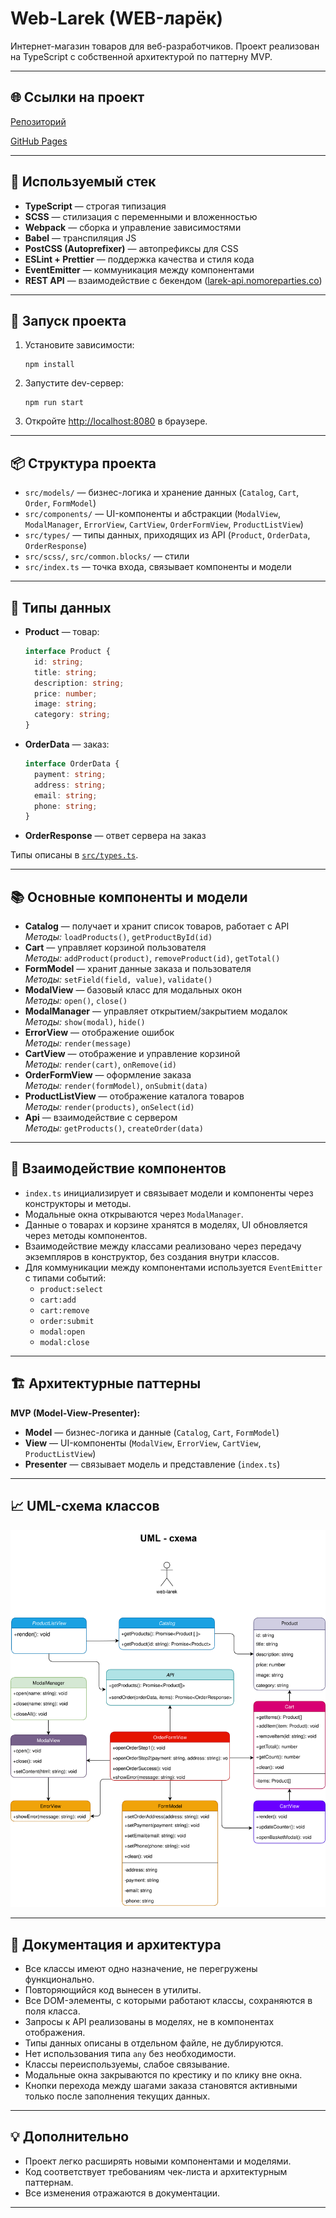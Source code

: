 # Web-Larek (WEB-ларёк)

Интернет-магазин товаров для веб-разработчиков. Проект реализован на TypeScript с собственной архитектурой по паттерну MVP.

---

## 🌐 Ссылки на проект

[Репозиторий](https://github.com/alsakharov/web-larek-frontend)

[GitHub Pages](https://alsakharov.github.io/web-larek-frontend/)

---

## 🚀 Используемый стек

- **TypeScript** — строгая типизация
- **SCSS** — стилизация с переменными и вложенностью
- **Webpack** — сборка и управление зависимостями
- **Babel** — транспиляция JS
- **PostCSS (Autoprefixer)** — автопрефиксы для CSS
- **ESLint + Prettier** — поддержка качества и стиля кода
- **EventEmitter** — коммуникация между компонентами
- **REST API** — взаимодействие с бекендом ([larek-api.nomoreparties.co](https://larek-api.nomoreparties.co))

---

## 🚦 Запуск проекта

1. Установите зависимости:
   ```
   npm install
   ```
2. Запустите dev-сервер:
   ```
   npm run start
   ```
3. Откройте [http://localhost:8080](http://localhost:8080) в браузере.

---

## 📦 Структура проекта

- `src/models/` — бизнес-логика и хранение данных (`Catalog`, `Cart`, `Order`, `FormModel`)
- `src/components/` — UI-компоненты и абстракции (`ModalView`, `ModalManager`, `ErrorView`, `CartView`, `OrderFormView`, `ProductListView`)
- `src/types/` — типы данных, приходящих из API (`Product`, `OrderData`, `OrderResponse`)
- `src/scss/`, `src/common.blocks/` — стили
- `src/index.ts` — точка входа, связывает компоненты и модели

---

## 📝 Типы данных

- **Product** — товар:  
  ```ts
  interface Product {
    id: string;
    title: string;
    description: string;
    price: number;
    image: string;
    category: string;
  }
  ```
- **OrderData** — заказ:  
  ```ts
  interface OrderData {
    payment: string;
    address: string;
    email: string;
    phone: string;
  }
  ```
- **OrderResponse** — ответ сервера на заказ

Типы описаны в [`src/types.ts`](src/types.ts).

---

## 📚 Основные компоненты и модели

- **Catalog** — получает и хранит список товаров, работает с API  
  _Методы:_ `loadProducts()`, `getProductById(id)`
- **Cart** — управляет корзиной пользователя  
  _Методы:_ `addProduct(product)`, `removeProduct(id)`, `getTotal()`
- **FormModel** — хранит данные заказа и пользователя  
  _Методы:_ `setField(field, value)`, `validate()`
- **ModalView** — базовый класс для модальных окон  
  _Методы:_ `open()`, `close()`
- **ModalManager** — управляет открытием/закрытием модалок  
  _Методы:_ `show(modal)`, `hide()`
- **ErrorView** — отображение ошибок  
  _Методы:_ `render(message)`
- **CartView** — отображение и управление корзиной  
  _Методы:_ `render(cart)`, `onRemove(id)`
- **OrderFormView** — оформление заказа  
  _Методы:_ `render(formModel)`, `onSubmit(data)`
- **ProductListView** — отображение каталога товаров  
  _Методы:_ `render(products)`, `onSelect(id)`
- **Api** — взаимодействие с сервером  
  _Методы:_ `getProducts()`, `createOrder(data)`

---

## 🔗 Взаимодействие компонентов

- `index.ts` инициализирует и связывает модели и компоненты через конструкторы и методы.
- Модальные окна открываются через `ModalManager`.
- Данные о товарах и корзине хранятся в моделях, UI обновляется через методы компонентов.
- Взаимодействие между классами реализовано через передачу экземпляров в конструктор, без создания внутри классов.
- Для коммуникации между компонентами используется `EventEmitter` с типами событий:
  - `product:select`
  - `cart:add`
  - `cart:remove`
  - `order:submit`
  - `modal:open`
  - `modal:close`

---

## 🏗️ Архитектурные паттерны

**MVP (Model-View-Presenter):**
- **Model** — бизнес-логика и данные (`Catalog`, `Cart`, `FormModel`)
- **View** — UI-компоненты (`ModalView`, `ErrorView`, `CartView`, `ProductListView`)
- **Presenter** — связывает модель и представление (`index.ts`)

---

## 📈 UML-схема классов

![UML-схема классов проекта Web-Larek. На схеме показаны основные компоненты, их методы, поля и связи между ними](src/images/uml_web_larek.svg)

---

## 📄 Документация и архитектура

- Все классы имеют одно назначение, не перегружены функционально.
- Повторяющийся код вынесен в утилиты.
- Все DOM-элементы, с которыми работают классы, сохраняются в поля класса.
- Запросы к API реализованы в моделях, не в компонентах отображения.
- Типы данных описаны в отдельном файле, не дублируются.
- Нет использования типа `any` без необходимости.
- Классы переиспользуемы, слабое связывание.
- Модальные окна закрываются по крестику и по клику вне окна.
- Кнопки перехода между шагами заказа становятся активными только после заполнения текущих данных.

---

## 💡 Дополнительно

- Проект легко расширять новыми компонентами и моделями.
- Код соответствует требованиям чек-листа и архитектурным паттернам.
- Все изменения отражаются в документации.

---